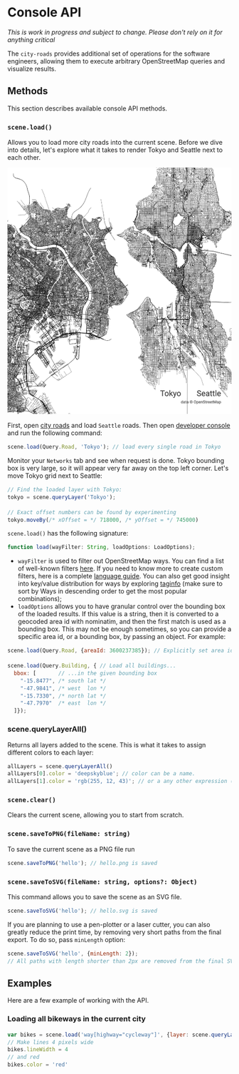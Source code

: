 # Console API

*This is work in progress and subject to change. Please don't rely on it for anything critical* 

The `city-roads` provides additional set of operations for the software engineers, allowing them
to execute arbitrary OpenStreetMap queries and visualize results.

## Methods

This section describes available console API methods.

### `scene.load()`

Allows you to load more city roads into the current scene. Before we dive into details, let's explore what
it takes to render Tokyo and Seattle next to each other. 

![Tokyo and Seattle](./images/tokyo_and_seattle.png)

First, open [city roads](https://anvaka.github.io/city-roads/)
and load `Seattle` roads. Then open [developer console](https://developers.google.com/web/tools/chrome-devtools/open) and run the following command:

``` js
scene.load(Query.Road, 'Tokyo'); // load every single road in Tokyo
```

Monitor your `Networks` tab and see when request is done. Tokyo bounding box is very large,
so it will appear very far away on the top left corner. Let's move Tokyo grid next to Seattle:

``` js
// Find the loaded layer with Tokyo:
tokyo = scene.queryLayer('Tokyo');

// Exact offset numbers can be found by experimenting
tokyo.moveBy(/* xOffset = */ 718000, /* yOffset = */ 745000)
```

`scene.load()` has the following signature:

``` js
function load(wayFilter: String, loadOptions: LoadOptions);
```

* `wayFilter` is used to filter out OpenStreetMap ways. You can find a list of well-known filters [here](https://github.com/anvaka/city-roads/blob/f543a712a0b88b12751aad691baa5eb9d6c0c664/src/lib/Query.js#L6-L24). If you need 
to know more to create custom filters, here is a complete [language guide](https://wiki.openstreetmap.org/wiki/Overpass_API/Overpass_QL). You can also get good insight into key/value distribution for ways by exploring [taginfo](https://taginfo.openstreetmap.org/tags) (make sure to sort by Ways in descending order to get the most popular combinations);
* `loadOptions` allows you to have granular control over the bounding box of the loaded results. If this
value is a string, then it is converted to a geocoded area id with nominatim, and then the first match
is used as a bounding box. This may not be enough sometimes, so you can provide a specific area id, or 
a bounding box, by passing an object. For example:

``` js
scene.load(Query.Road, {areaId: 3600237385}); // Explicitly set area id to Seattle

scene.load(Query.Building, { // Load all buildings...
  bbox: [       // ...in the given bounding box
    "-15.8477", /* south lat */ 
    "-47.9841", /* west  lon */ 
    "-15.7330", /* north lat */ 
    "-47.7970"  /* east  lon */ 
  ]});
```

### scene.queryLayerAll()

Returns all layers added to the scene. This is what it takes to assign different colors to each layer:

``` js
allLayers = scene.queryLayerAll()
allLayers[0].color = 'deepskyblue'; // color can be a name.
allLayers[1].color = 'rgb(255, 12, 43)'; // or a any other expression (rgb, hex, hsl, etc.)
```

### `scene.clear()`

Clears the current scene, allowing you to start from scratch.


### `scene.saveToPNG(fileName: string)`

To save the current scene as a PNG file run

``` js
scene.saveToPNG('hello'); // hello.png is saved
```

### `scene.saveToSVG(fileName: string, options?: Object)`

This command allows you to save the scene as an SVG file.

``` js
scene.saveToSVG('hello'); // hello.svg is saved
```

If you are planning to use a pen-plotter or a laser cutter, you can also
greatly reduce the print time, by removing very short paths from the final
export. To do so, pass `minLength` option:

``` js
scene.saveToSVG('hello', {minLength: 2}); 
// All paths with length shorter than 2px are removed from the final SVG.
```

## Examples

Here are a few example of working with the API.

### Loading all bikeways in the current city

``` js
var bikes = scene.load('way[highway="cycleway"]', {layer: scene.queryLayer()})
// Make lines 4 pixels wide
bikes.lineWidth = 4
// and red
bikes.color = 'red'
```